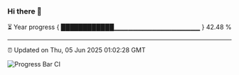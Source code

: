 ### Hi there 👋

⏳ Year progress { ████████████▁▁▁▁▁▁▁▁▁▁▁▁▁▁▁▁▁▁ } 42.48 %

---

⏰ Updated on Thu, 05 Jun 2025 01:02:28 GMT

![Progress Bar CI](https://github.com/code-lakshay/GitHub-Actions-Demo/workflows/Progress%20Bar%20CI/badge.svg)
